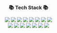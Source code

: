 

<h3 align="center">📚 Tech Stack 📚</h3>
<p align="center">
<img src="https://img.shields.io/badge/HTML5-E34F26?style=for-the-badge&logo=HTML5&logoColor=white">
<img src="https://img.shields.io/badge/css-1572B6?style=for-the-badge&logo=css3&logoColor=white"> 
  <img src="https://img.shields.io/badge/javascript-F7DF1E?style=for-the-badge&logo=javascript&logoColor=black"> 
 <img src="https://img.shields.io/badge/react-61DAFB?style=for-the-badge&logo=react&logoColor=white"> 
    <img src="https://img.shields.io/badge/node.js-339933?style=for-the-badge&logo=Node.js&logoColor=white">
  <img src="https://img.shields.io/badge/Axios-5A29E4?style=for-the-badge&logo=axios&logoColor=white">
    <img src="https://img.shields.io/badge/next.js-000000?style=for-the-badge&logo=nextdotjs&logoColor=white">
    <img src="https://img.shields.io/badge/recoil-3578E5?style=for-the-badge&logo=recoil&logoColor=white">
  </br>
   <img src="https://img.shields.io/badge/storybook-FF4785?style=for-the-badge&logo=storybook&logoColor=white">
    <img src="https://img.shields.io/badge/tailwindcss-06B6D4?style=for-the-badge&logo=tailwindcss&logoColor=black">
  <img src="https://img.shields.io/badge/three.js-000000?style=for-the-badge&logo=threedotjs&logoColor=black">
  <img src="https://img.shields.io/badge/reactquery-FF4154?style=for-the-badge&logo=reactquery&logoColor=black">
  <img src="https://img.shields.io/badge/Figma-F24E1E?style=for-the-badge&logo=Figma&logoColor=white">
<img src="https://img.shields.io/badge/Framer-0055FF?style=for-the-badge&logo=Framer&logoColor=black">
<img src="https://img.shields.io/badge/styled--components-DB7093?style=for-the-badge&logo=styled-components&logoColor=white">
</p>
 
 </br>

<!--
**pakxe/pakxe** is a ✨ _special_ ✨ repository because its `README.md` (this file) appears on your GitHub profile.

Here are some ideas to get you started:

- 🔭 I’m currently working on ...
- 🌱 I’m currently learning ...
- 👯 I’m looking to collaborate on ...
- 🤔 I’m looking for help with ...
- 💬 Ask me about ...
- 📫 How to reach me: ...
- 😄 Pronouns: ...
- ⚡ Fun fact: ...
-->
